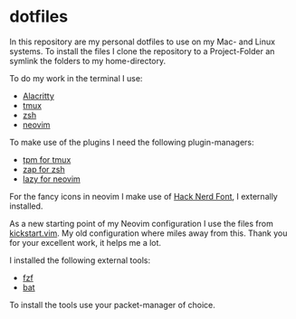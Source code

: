 # dotfiles

In this repository are my personal dotfiles to use on my Mac- and Linux systems. To install the files I clone the repository to a Project-Folder an symlink the folders to my home-directory.

To do my work in the terminal I use:

- [Alacritty](https://alacritty.org/)
- [tmux](https://github.com/tmux/tmux/)
- [zsh](https://www.zsh.org/)
- [neovim](https://neovim.io/)

To make use of the plugins I need the following plugin-managers:

- [tpm for tmux](https://github.com/tmux-plugins/tpm/)
- [zap for zsh](https://github.com/zap-zsh/zap/)
- [lazy for neovim](https://github.com/folke/lazy.nvim/)

For the fancy icons in neovim I make use of [Hack Nerd Font](https://www.nerdfonts.com/), I externally installed.

As a new starting point of my Neovim configuration I use the files from [kickstart.vim](https://www.github.com/nvim-lua/kickstart.nvim). My old configuration where miles away from this. Thank you for your excellent work, it helps me a lot.

I installed the following external tools:

- [fzf](https://www.github.com/junegunn/fzf/)
- [bat](https://github.com/sharkdp/bat)

To install the tools use your packet-manager of choice.

